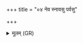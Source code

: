 +++
title = "०४ नेव स्नावसु पर्वसु"

+++
<details><summary>मूलम् (GR)</summary>

नेव स्नावसु पर्वसु +++(Bhatt. na parvasu)+++  
न केशेषु नखेषु च ।  
अवैतु पृश्नि शेवलं  
शुने जराय्व् अत्तवे ॥
</details>